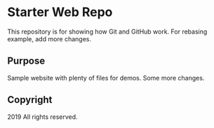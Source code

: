 # Starter Web Repo

This repository is for showing how Git and GitHub work. For rebasing example, add more changes.

## Purpose

Sample website with plenty of files for demos. Some more changes.

## Copyright

2019 All rights reserved.